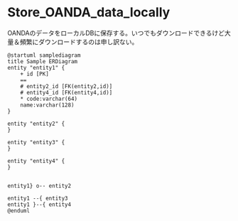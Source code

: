 # Store_OANDA_data_locally
OANDAのデータをローカルDBに保存する。いつでもダウンロードできるけど大量＆頻繁にダウンロードするのは申し訳ない。

```uml
@startuml samplediagram
title Sample ERDiagram
entity "entity1" {
    + id [PK]
    ==
    # entity2_id [FK(entity2,id)]
    # entity4_id [FK(entity4,id)]
    * code:varchar(64)
    name:varchar(128)
}

entity "entity2" {
}

entity "entity3" {
}

entity "entity4" {
}


entity1} o-- entity2

entity1 --{ entity3
entity1 }--{ entity4
@enduml
```
